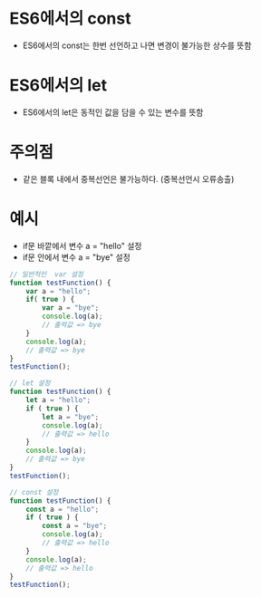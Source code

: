 # ES6에서의 const
- ES6에서의 const는 한번 선언하고 나면 변경이 불가능한 상수를 뜻함

# ES6에서의 let
- ES6에서의 let은 동적인 값을 담을 수 있는 변수를 뜻함

# 주의점
- 같은 블록 내에서 중복선언은 불가능하다. (중복선언시 오류송출)

# 예시
- if문 바깥에서 변수 a = "hello" 설정
- if문 안에서 변수 a = "bye" 설정
```javascript
// 일반적인  var 설정
function testFunction() {
    var a = "hello";
    if( true ) {
        var a = "bye";
        console.log(a);
        // 출력값 => bye
    }
    console.log(a);
    // 출력값 => bye
}
testFunction();
```
```javascript
// let 설정
function testFunction() {
    let a = "hello";
    if ( true ) {
        let a = "bye";
        console.log(a);
        // 출력값 => hello
    }
    console.log(a);
    // 출력값 => bye
}
testFunction();
```
```javascript
// const 설정
function testFunction() {
    const a = "hello";
    if ( true ) {
        const a = "bye";
        console.log(a);
        // 출력값 => hello
    }
    console.log(a);
    // 출력값 => hello
}
testFunction();
```